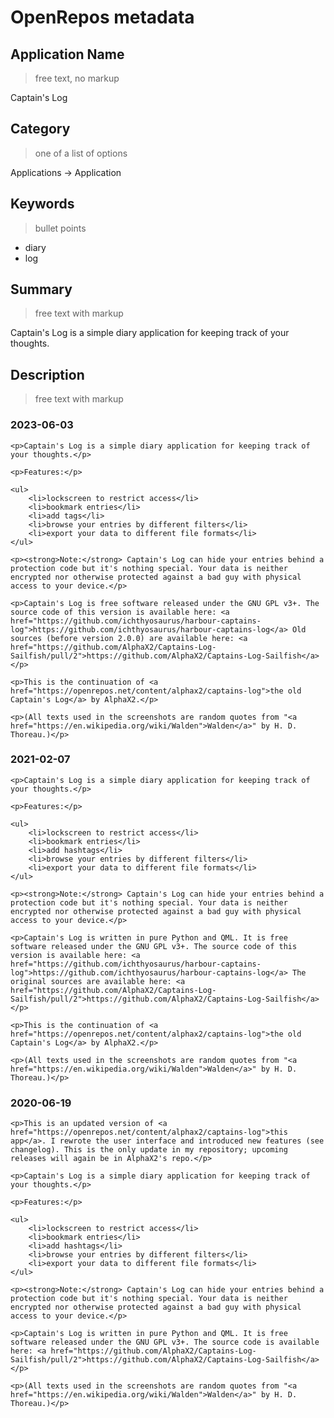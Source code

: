 <!--
SPDX-FileCopyrightText: 2020-2023 Mirian Margiani
SPDX-License-Identifier: GFDL-1.3-or-later
-->

# OpenRepos metadata

## Application Name

> free text, no markup

Captain's Log


## Category

> one of a list of options

Applications -> Application


## Keywords

> bullet points

- diary
- log


## Summary

> free text with markup

Captain's Log is a simple diary application for keeping track of your thoughts.


## Description

> free text with markup

### 2023-06-03

    <p>Captain's Log is a simple diary application for keeping track of your thoughts.</p>

    <p>Features:</p>

    <ul>
        <li>lockscreen to restrict access</li>
        <li>bookmark entries</li>
        <li>add tags</li>
        <li>browse your entries by different filters</li>
        <li>export your data to different file formats</li>
    </ul>

    <p><strong>Note:</strong> Captain's Log can hide your entries behind a protection code but it's nothing special. Your data is neither encrypted nor otherwise protected against a bad guy with physical access to your device.</p>

    <p>Captain's Log is free software released under the GNU GPL v3+. The source code of this version is available here: <a href="https://github.com/ichthyosaurus/harbour-captains-log">https://github.com/ichthyosaurus/harbour-captains-log</a> Old sources (before version 2.0.0) are available here: <a href="https://github.com/AlphaX2/Captains-Log-Sailfish/pull/2">https://github.com/AlphaX2/Captains-Log-Sailfish</a></p>

    <p>This is the continuation of <a href="https://openrepos.net/content/alphax2/captains-log">the old Captain's Log</a> by AlphaX2.</p>

    <p>(All texts used in the screenshots are random quotes from "<a href="https://en.wikipedia.org/wiki/Walden">Walden</a>" by H. D. Thoreau.)</p>


### 2021-02-07

    <p>Captain's Log is a simple diary application for keeping track of your thoughts.</p>

    <p>Features:</p>

    <ul>
        <li>lockscreen to restrict access</li>
        <li>bookmark entries</li>
        <li>add hashtags</li>
        <li>browse your entries by different filters</li>
        <li>export your data to different file formats</li>
    </ul>

    <p><strong>Note:</strong> Captain's Log can hide your entries behind a protection code but it's nothing special. Your data is neither encrypted nor otherwise protected against a bad guy with physical access to your device.</p>

    <p>Captain's Log is written in pure Python and QML. It is free software released under the GNU GPL v3+. The source code of this version is available here: <a href="https://github.com/ichthyosaurus/harbour-captains-log">https://github.com/ichthyosaurus/harbour-captains-log</a> The original sources are available here: <a href="https://github.com/AlphaX2/Captains-Log-Sailfish/pull/2">https://github.com/AlphaX2/Captains-Log-Sailfish</a></p>

    <p>This is the continuation of <a href="https://openrepos.net/content/alphax2/captains-log">the old Captain's Log</a> by AlphaX2.</p>

    <p>(All texts used in the screenshots are random quotes from "<a href="https://en.wikipedia.org/wiki/Walden">Walden</a>" by H. D. Thoreau.)</p>


### 2020-06-19

    <p>This is an updated version of <a href="https://openrepos.net/content/alphax2/captains-log">this app</a>. I rewrote the user interface and introduced new features (see changelog). This is the only update in my repository; upcoming releases will again be in AlphaX2's repo.</p>

    <p>Captain's Log is a simple diary application for keeping track of your thoughts.</p>

    <p>Features:</p>

    <ul>
        <li>lockscreen to restrict access</li>
        <li>bookmark entries</li>
        <li>add hashtags</li>
        <li>browse your entries by different filters</li>
        <li>export your data to different file formats</li>
    </ul>

    <p><strong>Note:</strong> Captain's Log can hide your entries behind a protection code but it's nothing special. Your data is neither encrypted nor otherwise protected against a bad guy with physical access to your device.</p>

    <p>Captain's Log is written in pure Python and QML. It is free software released under the GNU GPL v3+. The source code is available here: <a href="https://github.com/AlphaX2/Captains-Log-Sailfish/pull/2">https://github.com/AlphaX2/Captains-Log-Sailfish</a></p>

    <p>(All texts used in the screenshots are random quotes from "<a href="https://en.wikipedia.org/wiki/Walden">Walden</a>" by H. D. Thoreau.)</p>
